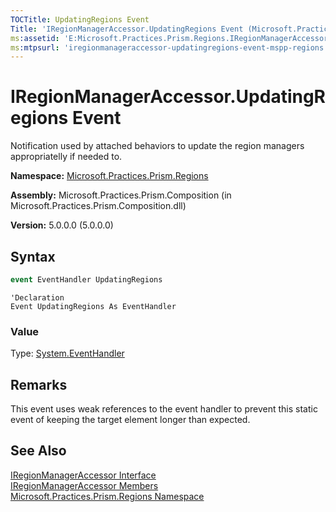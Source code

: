 ```yaml
---
TOCTitle: UpdatingRegions Event
Title: 'IRegionManagerAccessor.UpdatingRegions Event (Microsoft.Practices.Prism.Regions)'
ms:assetid: 'E:Microsoft.Practices.Prism.Regions.IRegionManagerAccessor.UpdatingRegions'
ms:mtpsurl: 'iregionmanageraccessor-updatingregions-event-mspp-regions.md'
---
```



# IRegionManagerAccessor.UpdatingRegions Event

Notification used by attached behaviors to update the region managers appropriatelly if needed to.

**Namespace:** [Microsoft.Practices.Prism.Regions](/patterns-practices/reference/mspp-regions-namespace)

**Assembly:** Microsoft.Practices.Prism.Composition (in Microsoft.Practices.Prism.Composition.dll)

**Version:** 5.0.0.0 (5.0.0.0)

## Syntax

```C#
event EventHandler UpdatingRegions
```

```VB
'Declaration
Event UpdatingRegions As EventHandler
```

### Value

Type: [System.EventHandler](http://msdn.microsoft.com/en-us/library/xhb70ccc)

## Remarks

This event uses weak references to the event handler to prevent this static event of keeping the target element longer than expected.

## See Also

[IRegionManagerAccessor Interface](/patterns-practices/reference/iregionmanageraccessor-interface-mspp-regions)<br/>
[IRegionManagerAccessor Members](/patterns-practices/reference/iregionmanageraccessor-members-mspp-regions)<br/>
[Microsoft.Practices.Prism.Regions Namespace](/patterns-practices/reference/mspp-regions-namespace)<br/>